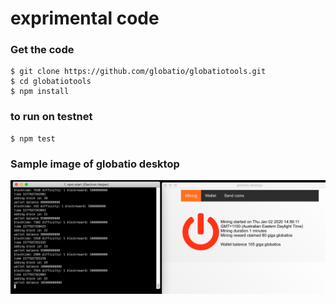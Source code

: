 # exprimental code

### Get the code

```
$ git clone https://github.com/globatio/globatiotools.git
$ cd globatiotools
$ npm install
```

### to run on testnet

```
$ npm test
```

### Sample image of globatio desktop

![globatio desktop](globatio.png)
